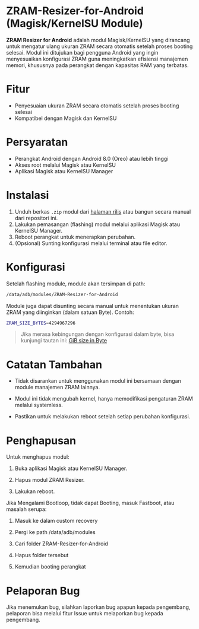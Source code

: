 # ZRAM-Resizer-for-Android (Magisk/KernelSU Module)

**ZRAM Resizer for Android** adalah modul Magisk/KernelSU yang dirancang untuk mengatur ulang ukuran ZRAM secara otomatis setelah proses booting selesai. Modul ini ditujukan bagi pengguna Android yang ingin menyesuaikan konfigurasi ZRAM guna meningkatkan efisiensi manajemen memori, khususnya pada perangkat dengan kapasitas RAM yang terbatas.

# Fitur

- Penyesuaian ukuran ZRAM secara otomatis setelah proses booting selesai
- Kompatibel dengan Magisk dan KernelSU

# Persyaratan

- Perangkat Android dengan Android 8.0 (Oreo) atau lebih tinggi
- Akses root melalui Magisk atau KernelSU
- Aplikasi Magisk atau KernelSU Manager

# Instalasi

1. Unduh berkas `.zip` modul dari [halaman rilis](https://github.com/Katryoshkh/ZRAM-Resizer-Android/releases) atau bangun secara manual dari repositori ini.
2. Lakukan pemasangan (flashing) modul melalui aplikasi Magisk atau KernelSU Manager.
3. Reboot perangkat untuk menerapkan perubahan.
4. (Opsional) Sunting konfigurasi melalui terminal atau file editor.

# Konfigurasi

Setelah flashing module, module akan tersimpan di path:

```bash
/data/adb/modules/ZRAM-Resizer-for-Android
```

Module juga dapat disunting secara manual untuk menentukan ukuran ZRAM yang diinginkan (dalam satuan Byte). Contoh:

   ```bash
   ZRAM_SIZE_BYTES=4294967296
   ```
> Jika merasa kebingungan dengan konfigurasi dalam byte, bisa kunjungi tautan ini: [GiB size in Byte](https://pastebin.com/DeHH0BvP)

# Catatan Tambahan

- Tidak disarankan untuk menggunakan modul ini bersamaan dengan module manajemen ZRAM lainnya.

- Modul ini tidak mengubah kernel, hanya memodifikasi pengaturan ZRAM melalui systemless.

- Pastikan untuk melakukan reboot setelah setiap perubahan konfigurasi.


# Penghapusan

Untuk menghapus modul:

1. Buka aplikasi Magisk atau KernelSU Manager.


2. Hapus modul ZRAM Resizer.


3. Lakukan reboot.

Jika Mengalami Bootloop, tidak dapat Booting, masuk Fastboot, atau masalah serupa:

1. Masuk ke dalam custom recovery
   
2. Pergi ke path /data/adb/modules
   
3. Cari folder ZRAM-Resizer-for-Android
   
4. Hapus folder tersebut
   
5. Kemudian booting perangkat

# Pelaporan Bug

Jika menemukan bug, silahkan laporkan bug apapun kepada pengembang, pelaporan bisa melalui fitur Issue untuk melaporkan bug kepada pengembang. 
